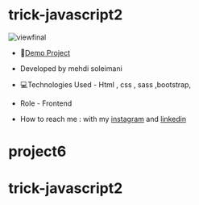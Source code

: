 # trick-javascript2


![viewfinal](https://s6.uupload.ir/files/screenshot_(72)_4smo.png)

- 📌[Demo Project](https://mehdisoleimaniweb.github.io/trick-javascript2/)

- Developed by mehdi soleimani

- 💻Technologies Used - Html , css , sass ,bootstrap,

- Role - Frontend

- How to reach me : with my [instagram](https://instagram.com/mehdi_soleimani_web?igshid=mzrlodbinwflza==) and [linkedin](https://www.linkedin.com/in/mehdi-soleimani-38597328b/)
# project6
# trick-javascript2
